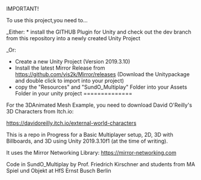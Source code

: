IMPORTANT!

To use this project,you need to...


_Either:  * install the GITHUB Plugin for Unity and check out the dev branch from this repository into a newly created Unity Project


_Or:
- Create a new Unity Project (Version 2019.3.10)
- Install the latest Mirror Release from https://github.com/vis2k/Mirror/releases (Download the Unitypackage and double click to import into your project)
- copy the "Resources" and "SundO_Multiplay" Folder into your Assets Folder in your unity project
==============

For the 3DAnimated Mesh Example, you need to download David O'Reilly's 3D Characters from Itch.io:


https://davidoreilly.itch.io/external-world-characters

This is a repo in Progress for a Basic Multiplayer setup, 2D, 3D with Billboards, and 3D
using Unity 2019.3.10f1 (at the time of writing).          

It uses the Mirror Networking Library: https://mirror-networking.com

Code in SundO_Multiplay by Prof. Friedrich Kirschner and students
from MA Spiel und Objekt at HfS Ernst Busch Berlin
